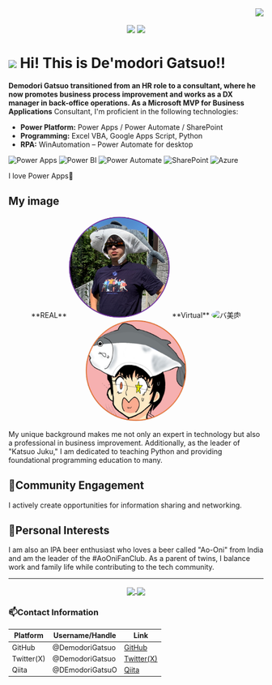 <div align="right">
  <img src="https://komarev.com/ghpvc/?username=DemodoriGatsuo" />
</div>

<p align="center">
  <a href="https://x.com/DemodoriGatsuo"><img src="https://img.shields.io/twitter/follow/DemodoriGatsuo"/></a>
  <a href="https://www.youtube.com/channel/UCnQPcnjK2djLVvdr_-u4nrQ"><img src="https://img.shields.io/youtube/channel/subscribers/UCnQPcnjK2djLVvdr_-u4nrQ"/></a>
</p>

# <img src="https://media.giphy.com/media/hvRJCLFzcasrR4ia7z/giphy.gif" width="28"> Hi! This is De'modori Gatsuo!!
**Demodori Gatsuo transitioned from an HR role to a consultant, where he now promotes business process improvement and works as a DX manager in back-office operations. As a Microsoft MVP for Business Applications**
Consultant, I'm proficient in the following technologies:

- **Power Platform:** Power Apps / Power Automate / SharePoint
- **Programming:** Excel VBA, Google Apps Script, Python
- **RPA:** WinAutomation – Power Automate for desktop

![Power Apps](https://img.shields.io/badge/-Power%20Apps-CC2927?style=flat-square&logo=microsoft-sql-server&logoColor=white)
![Power BI](https://img.shields.io/badge/-Power%20BI-F2C811?style=flat-square&logo=power-bi&logoColor=black)
![Power Automate](https://img.shields.io/badge/-Power%20Automate-0089D6?style=flat-square&logo=microsoft-sharepoint&logoColor=white)
![SharePoint](https://img.shields.io/badge/-SharePoint-0078D4?style=flat-square&logo=microsoft-sharepoint&logoColor=white)
![Azure](https://img.shields.io/badge/-Azure-0089D6?style=flat-square&logo=microsoft-azure&logoColor=white)

I love Power Apps💞️ 

## My image
<p align="center">
**REAL**
  <img src="/asset/RealAvatar.png" alt="REAL" style="border-radius: 50%; width: 200px; height: 200px;">
**Virtual**
  <img src="https://pbs.twimg.com/profile_images/1807909418010566656/SEmp8tKd_400x400.jpg" alt="バ美肉" style="border-radius: 50%; width: 200px; height: 200px;">
  <img src="/asset/before.png" alt="バ美肉" style="border-radius: 50%; width: 200px; height: 200px;">
</p>


My unique background makes me not only an expert in technology but also a professional in business improvement. Additionally, as the leader of "Katsuo Juku," I am dedicated to teaching Python and providing foundational programming education to many.

## 🌱Community Engagement
I actively create opportunities for information sharing and networking.

## 👀Personal Interests
I am also an IPA beer enthusiast who loves a beer called "Ao-Oni" from India and am the leader of the #AoOniFanClub. As a parent of twins, I balance work and family life while contributing to the tech community.

---

<p align="center">
  <a href="https://github.com/DEmodoriGatsuO/VoiceLens">
    <img align="center" src="https://github-readme-stats.vercel.app/api/pin/?username=DEmodoriGatsuO&repo=VoiceLens&theme=radical" />
  </a>
  <a href="https://github.com/DEmodoriGatsuO/powerapps-azure-openai-text-to-speech">
    <img align="center" src="https://github-readme-stats.vercel.app/api/pin/?username=DEmodoriGatsuO&repo=powerapps-azure-openai-text-to-speech&theme=radical" />
  </a>
</p>


### 📫Contact Information

| Platform  | Username/Handle                              | Link |
|-----------|--------------|------|
| GitHub    | @DemodoriGatsuo  | [GitHub](https://github.com/DemodoriGatsuo) |
| Twitter(X)   | @DemodoriGatsuo   | [Twitter(X)](https://x.com/DemodoriGatsuo) |
| Qiita   | @DEmodoriGatsuO |[Qiita](https://qiita.com/DEmodoriGatsuO)|
